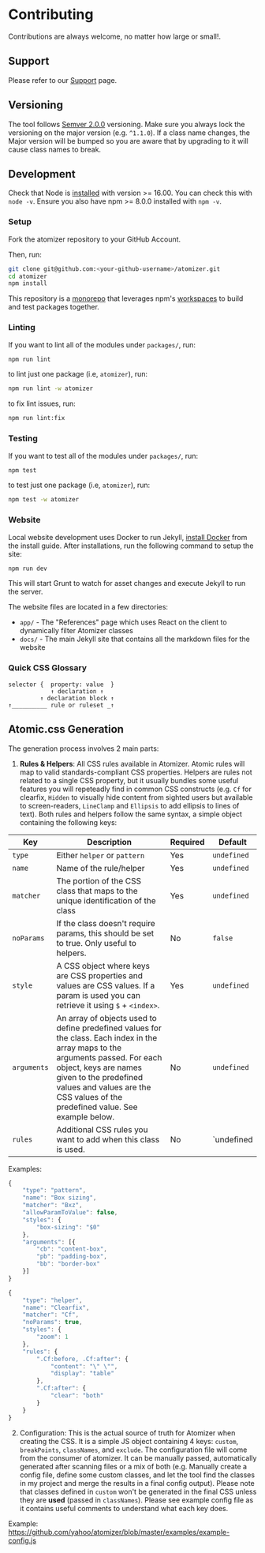 # Contributing

Contributions are always welcome, no matter how large or small!.

## Support

Please refer to our [Support][] page.

## Versioning

The tool follows [Semver 2.0.0](http://semver.org/) versioning. Make sure you always lock the versioning on the major version (e.g. `^1.1.0`). If a class name changes, the Major version will be bumped so you are aware that by upgrading to it will cause class names to break.

## Development

Check that Node is [installed](https://nodejs.org/en/download/) with version >= 16.00. You can check this with `node -v`. Ensure you also have npm >= 8.0.0 installed with `npm -v`.

### Setup

Fork the atomizer repository to your GitHub Account.

Then, run:

```bash
git clone git@github.com:<your-github-username>/atomizer.git
cd atomizer
npm install
```

This repository is a [monorepo][] that leverages npm's [workspaces][] to build and test packages together.

### Linting

If you want to lint all of the modules under `packages/`, run:

```bash
npm run lint
```

to lint just one package (i.e, `atomizer`), run:

```bash
npm run lint -w atomizer
```

to fix lint issues, run:

```bash
npm run lint:fix
```

### Testing

If you want to test all of the modules under `packages/`, run:

```bash
npm test
```

to test just one package (i.e, `atomizer`), run:

```bash
npm test -w atomizer
```

### Website

Local website development uses Docker to run Jekyll, [install Docker](https://docs.docker.com/get-docker/) from the install guide. After installations, run the following command to setup the site:

```bash
npm run dev
```

This will start Grunt to watch for asset changes and execute Jekyll to run the server.

The website files are located in a few directories:

- `app/` - The "References" page which uses React on the client to dynamically filter Atomizer classes
- `docs/` - The main Jekyll site that contains all the markdown files for the website

### Quick CSS Glossary

```text
selector {  property: value  }
            ↑ declaration ↑
         ↑ declaration block ↑
↑__________ rule or ruleset _↑
```

## Atomic.css Generation

The generation process involves 2 main parts:

   1. **Rules & Helpers**: All CSS rules available in Atomizer. Atomic rules will map to valid standards-compliant CSS properties. Helpers are rules not related to a single CSS property, but it usually bundles some useful features you will repeteadly find in common CSS constructs (e.g. `Cf` for clearfix, `Hidden` to visually hide content from sighted users but available to screen-readers, `LineClamp` and `Ellipsis` to add ellipsis to lines of text). Both rules and helpers follow the same syntax, a simple object containing the following keys:

| Key | Description | Required | Default |
|-----|-------------|----------|---------|
| `type` | Either `helper` or `pattern` | Yes | `undefined` |
| `name` | Name of the rule/helper | Yes | `undefined` |
| `matcher` | The portion of the CSS class that maps to the unique identification of the class | Yes | `undefined` |
| `noParams` | If the class doesn't require params, this should be set to true. Only useful to helpers. | No | `false` |
| `style` | A CSS object where keys are CSS properties and values are CSS values. If a param is used you can retrieve it using `$` + `<index>`. | Yes | `undefined` |
| `arguments` | An array of objects used to define predefined values for the class. Each index in the array maps to the arguments passed. For each object, keys are names given to the predefined values and values are the CSS values of the predefined value. See example below.  |  No | `undefined` |
| `rules` | Additional CSS rules you want to add when this class is used. | No | `undefined |

Examples:

```js
{
    "type": "pattern",
    "name": "Box sizing",
    "matcher": "Bxz",
    "allowParamToValue": false,
    "styles": {
        "box-sizing": "$0"
    },
    "arguments": [{
        "cb": "content-box",
        "pb": "padding-box",
        "bb": "border-box"
    }]
}
```

```js
{
    "type": "helper",
    "name": "Clearfix",
    "matcher": "Cf",
    "noParams": true,
    "styles": {
        "zoom": 1
    },
    "rules": {
        ".Cf:before, .Cf:after": {
            "content": "\" \"",
            "display": "table"
        },
        ".Cf:after": {
            "clear": "both"
        }
    }
}
```

   2. Configuration: This is the actual source of truth for Atomizer when creating the CSS. It is a simple JS object containing 4 keys: `custom`, `breakPoints`, `classNames`, and `exclude`. The configuration file will come from the consumer of atomizer. It can be manually passed, automatically generated after scanning files or a mix of both (e.g. Manually create a config file, define some custom classes, and let the tool find the classes in my project and merge the results in a final config output). Please note that classes defined in `custom` won't be generated in the final CSS unless they are **used** (passed in `classNames`). Please see example config file as it contains useful comments to understand what each key does.

Example: https://github.com/yahoo/atomizer/blob/master/examples/example-config.js

[BSD license]: https://github.com/acss-io/atomizer/blob/master/LICENSE.md
[CLA]: https://yahoocla.herokuapp.com/
[monorepo]: https://en.wikipedia.org/wiki/Monorepo
[Support]: https://acss.io/support.html
[workspaces]: https://docs.npmjs.com/cli/v8/using-npm/workspaces
